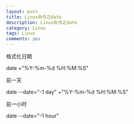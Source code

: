 ```yaml
---
layout: post
title: Linux命令之date
description: Linux命令之date
category: Linux
tags: Linux
comments: yes
---
```


格式化日期

date +"%Y-%m-%d %H:%M:%S"

前一天

date --date="-1 day" +"%Y-%m-%d %H:%M:%S"

前一小时

date --date="-1 hour"

